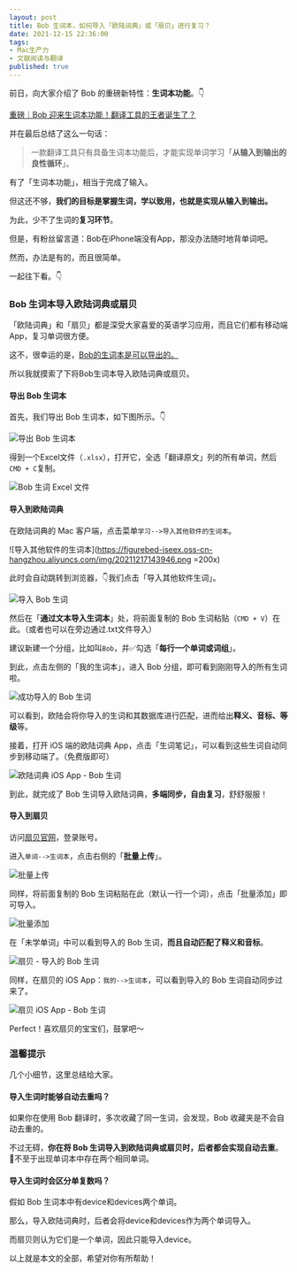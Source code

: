 ```yaml
---
layout: post
title: Bob 生词本，如何导入「欧陆词典」或「扇贝」进行复习？
date: 2021-12-15 22:36:00
tags: 
- Mac生产力
- 文献阅读与翻译
published: true
---
```




前日，向大家介绍了 Bob 的重磅新特性：**生词本功能**。👇

[重磅｜Bob 迎来生词本功能！翻译工具的王者诞生了？](https://mp.weixin.qq.com/s/f6N9ubAAKD91590YrHXhKA)

并在最后总结了这么一句话：

> 一款翻译工具只有具备生词本功能后，才能实现单词学习「**从输入到输出的良性循环**」。

有了「生词本功能」，相当于完成了输入。

但这还不够，**我们的目标是掌握生词，学以致用，也就是实现从输入到输出。**

为此，少不了生词的**复习环节**。

但是，有粉丝留言道：Bob在iPhone端没有App，那没办法随时地背单词吧。

然而，办法是有的，而且很简单。

一起往下看。👇



### Bob 生词本导入欧陆词典或扇贝


「欧陆词典」和「扇贝」都是深受大家喜爱的英语学习应用，而且它们都有移动端App，复习单词很方便。

这不，很幸运的是，[Bob的生词本是可以导出的。](https://mp.weixin.qq.com/s/f6N9ubAAKD91590YrHXhKA)


所以我就摸索了下将Bob生词本导入欧陆词典或扇贝。



#### 导出 Bob 生词本



首先，我们导出 Bob 生词本，如下图所示。👇

![导出 Bob 生词本](https://figurebed-iseex.oss-cn-hangzhou.aliyuncs.com/img/20211215220039.png)

得到一个Excel文件（`.xlsx`），打开它，全选「翻译原文」列的所有单词，然后`CMD + C`复制。

![Bob 生词 Excel 文件](https://figurebed-iseex.oss-cn-hangzhou.aliyuncs.com/img/20211217143502.png)



#### 导入到欧陆词典



在欧陆词典的 Mac 客户端，点击菜单`学习-->导入其他软件的生词本`。

![导入其他软件的生词本](https://figurebed-iseex.oss-cn-hangzhou.aliyuncs.com/img/20211217143946.png =200x)

此时会自动跳转到浏览器，👇我们点击「导入其他软件生词」。

![导入 Bob 生词](https://figurebed-iseex.oss-cn-hangzhou.aliyuncs.com/img/20211217145325.png)

然后在「**通过文本导入生词本**」处，将前面复制的 Bob 生词粘贴（`CMD + V`）在此。（或者也可以在旁边通过.txt文件导入）

建议新建一个分组，比如叫`Bob`，并✅勾选「**每行一个单词或词组**」。

到此，点击左侧的「我的生词本」，进入 Bob 分组，即可看到刚刚导入的所有生词啦。

![成功导入的 Bob 生词](https://figurebed-iseex.oss-cn-hangzhou.aliyuncs.com/img/20211217145804.png)

可以看到，欧陆会将你导入的生词和其数据库进行匹配，进而给出**释义、音标、等级**等。

接着，打开 iOS 端的欧陆词典 App，点击「生词笔记」，可以看到这些生词自动同步到移动端了。（免费版即可）

![欧陆词典 iOS App - Bob 生词](https://figurebed-iseex.oss-cn-hangzhou.aliyuncs.com/img/20211217150132.PNG)

到此，就完成了 Bob 生词导入欧陆词典，**多端同步，自由复习**，舒舒服服！

#### 导入到扇贝



访问[扇贝官网](https://www.shanbay.com)，登录账号。

进入`单词-->生词本`，点击右侧的「**批量上传**」。

![批量上传](https://figurebed-iseex.oss-cn-hangzhou.aliyuncs.com/img/20211217151012.png)

同样，将前面复制的 Bob 生词粘贴在此（默认一行一个词），点击「批量添加」即可导入。

![批量添加](https://figurebed-iseex.oss-cn-hangzhou.aliyuncs.com/img/20211217151038.png)

在「未学单词」中可以看到导入的 Bob 生词，**而且自动匹配了释义和音标**。

![扇贝 - 导入的 Bob 生词](https://figurebed-iseex.oss-cn-hangzhou.aliyuncs.com/img/20211217151249.png)

同样，在扇贝的 iOS App：`我的-->生词本`，可以看到导入的 Bob 生词自动同步过来了。

![扇贝 iOS App - Bob 生词](https://figurebed-iseex.oss-cn-hangzhou.aliyuncs.com/img/20211217151426.PNG)

Perfect！喜欢扇贝的宝宝们，鼓掌吧～


### 温馨提示

几个小细节，这里总结给大家。

#### 导入生词时能够自动去重吗？

如果你在使用 Bob 翻译时，多次收藏了同一生词，会发现，Bob 收藏夹是不会自动去重的。

不过无碍，**你在将 Bob 生词导入到欧陆词典或扇贝时，后者都会实现自动去重**。👏不至于出现单词本中存在两个相同单词。


#### 导入生词时会区分单复数吗？

假如 Bob 生词本中有device和devices两个单词。

那么，导入欧陆词典时，后者会将device和devices作为两个单词导入。

而扇贝则认为它们是一个单词，因此只能导入device。


以上就是本文的全部，希望对你有所帮助！